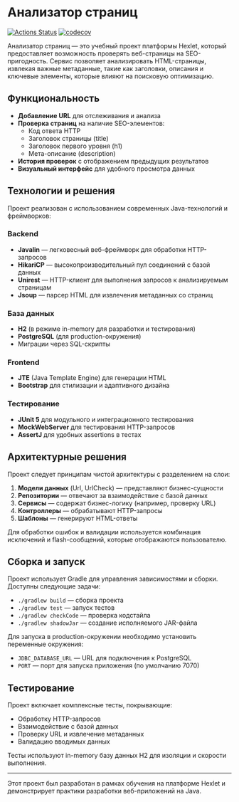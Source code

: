 # Анализатор страниц

[![Actions Status](https://github.com/ArturStimbiris/java-project-72/actions/workflows/hexlet-check.yml/badge.svg)](https://github.com/ArturStimbiris/java-project-72/actions)
[![codecov](https://codecov.io/gh/ArturStimbiris/java-project-72/branch/main/graph/badge.svg?token=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)](https://codecov.io/gh/ArturStimbiris/java-project-72)

Анализатор страниц — это учебный проект платформы Hexlet, который предоставляет возможность проверять веб-страницы на SEO-пригодность. Сервис позволяет анализировать HTML-страницы, извлекая важные метаданные, такие как заголовки, описания и ключевые элементы, которые влияют на поисковую оптимизацию.

## Функциональность

- **Добавление URL** для отслеживания и анализа
- **Проверка страниц** на наличие SEO-элементов:
  - Код ответа HTTP
  - Заголовок страницы (title)
  - Заголовок первого уровня (h1)
  - Мета-описание (description)
- **История проверок** с отображением предыдущих результатов
- **Визуальный интерфейс** для удобного просмотра данных

## Технологии и решения

Проект реализован с использованием современных Java-технологий и фреймворков:

### Backend
- **Javalin** — легковесный веб-фреймворк для обработки HTTP-запросов
- **HikariCP** — высокопроизводительный пул соединений с базой данных
- **Unirest** — HTTP-клиент для выполнения запросов к анализируемым страницам
- **Jsoup** — парсер HTML для извлечения метаданных со страниц

### База данных
- **H2** (в режиме in-memory для разработки и тестирования)
- **PostgreSQL** (для production-окружения)
- Миграции через SQL-скрипты

### Frontend
- **JTE** (Java Template Engine) для генерации HTML
- **Bootstrap** для стилизации и адаптивного дизайна

### Тестирование
- **JUnit 5** для модульного и интеграционного тестирования
- **MockWebServer** для тестирования HTTP-запросов
- **AssertJ** для удобных assertions в тестах

## Архитектурные решения

Проект следует принципам чистой архитектуры с разделением на слои:

1. **Модели данных** (Url, UrlCheck) — представляют бизнес-сущности
2. **Репозитории** — отвечают за взаимодействие с базой данных
3. **Сервисы** — содержат бизнес-логику (например, проверку URL)
4. **Контроллеры** — обрабатывают HTTP-запросы
5. **Шаблоны** — генерируют HTML-ответы

Для обработки ошибок и валидации используется комбинация исключений и flash-сообщений, которые отображаются пользователю.

## Сборка и запуск

Проект использует Gradle для управления зависимостями и сборки. Доступны следующие задачи:

- `./gradlew build` — сборка проекта
- `./gradlew test` — запуск тестов
- `./gradlew checkCode` — проверка кодстайла
- `./gradlew shadowJar` — создание исполняемого JAR-файла

Для запуска в production-окружении необходимо установить переменные окружения:
- `JDBC_DATABASE_URL` — URL для подключения к PostgreSQL
- `PORT` — порт для запуска приложения (по умолчанию 7070)

## Тестирование

Проект включает комплексные тесты, покрывающие:
- Обработку HTTP-запросов
- Взаимодействие с базой данных
- Проверку URL и извлечение метаданных
- Валидацию вводимых данных

Тесты используют in-memory базу данных H2 для изоляции и скорости выполнения.

---

Этот проект был разработан в рамках обучения на платформе Hexlet и демонстрирует практики разработки веб-приложений на Java.